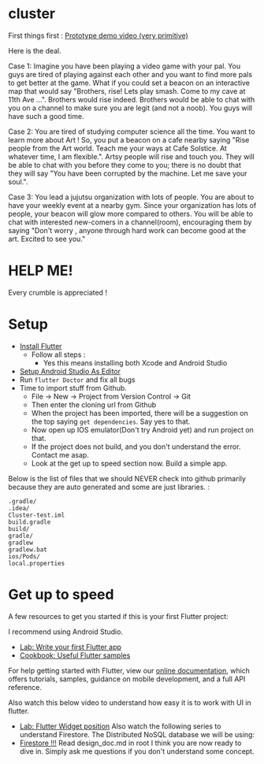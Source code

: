 # cluster

First things first :
[Prototype demo video (very primitive)](https://youtu.be/lEjB8vTasqU) 

Here is the deal.  

Case 1: 
Imagine you have been playing a video game with your pal. You guys are tired of playing against each other and you want to find
more pals to get better at the game. What if you could set a beacon on an 
interactive map that would say "Brothers, rise! Lets play smash. Come to my cave 
at 11th Ave ...". Brothers would rise indeed. Brothers would be able to chat
with you on a channel to make sure you are legit (and not a noob). You guys
will have such a good time. 

Case 2: 
You are tired of studying computer science all the time. You want to learn more
about Art ! So, you put a beacon on a cafe nearby saying "Rise people from the
Art world. Teach me your ways at Cafe Solstice. At whatever time, I am flexible.".
Artsy people will rise and touch you. They will be able to chat with you before
they come to you; there is no doubt that they will say "You have been corrupted 
by the machine. Let me save your soul.".

Case 3:
You lead a jujutsu organization with lots of people. You are about to have
your weekly event at a nearby gym. Since your organization has lots of people,
your beacon will glow more compared to others. You will be able to chat with
interested new-comers in a channel(room), encouraging them by saying "Don't worry
, anyone through hard work can become good at the art. Excited to see you."

# HELP ME!
Every crumble is appreciated !

# Setup

- [Install Flutter](https://flutter.dev/docs/get-started/install)
    - Follow all steps :
        - Yes this means installing both Xcode and Android Studio
- [Setup Android Studio As Editor](https://flutter.dev/docs/get-started/editor)
- Run `flutter Doctor` and fix all bugs
- Time to import stuff from Github.
    - File -> New -> Project from Version Control -> Git
    - Then enter the cloning url from Github
    - When the project has been imported, there will be a suggestion on the top
    saying `get dependencies`. Say yes to that. 
    - Now open up IOS emulator(Don't try Android yet) and run project on that.
    - If the project does not build, and you don't understand the error. Contact me asap.
    - Look at the get up to speed section now. Build a simple app.
    
Below is the list of files that we should NEVER check into github primarily because 
they are auto generated and some are just libraries. : 
```
.gradle/
.idea/
Cluster-test.iml
build.gradle
build/
gradle/
gradlew
gradlew.bat
ios/Pods/
local.properties
```

# Get up to speed
A few resources to get you started if this is your first Flutter project:

I recommend using Android Studio. 

- [Lab: Write your first Flutter app](https://flutter.dev/docs/get-started/codelab)
- [Cookbook: Useful Flutter samples](https://flutter.dev/docs/cookbook)

For help getting started with Flutter, view our 
[online documentation](https://flutter.dev/docs), which offers tutorials, 
samples, guidance on mobile development, and a full API reference.


Also watch this below video to understand how easy it is to work with UI in flutter.
- [Lab: Flutter Widget position](https://fireship.io/lessons/flutter-widget-positioning-guide/)
Also watch the following series to understand Firestore. The Distributed NoSQL database
we will be using:
- [Firestore !!!](https://www.youtube.com/watch?v=v_hR4K4auoQ&t=22s)
Read design_doc.md in root
I think you are now ready to dive in. Simply ask me questions if you don't understand some
concept.


 
